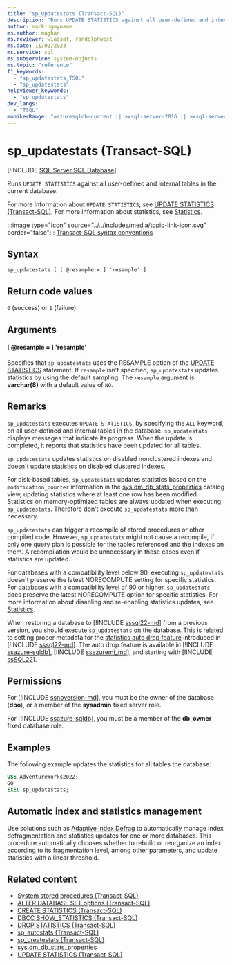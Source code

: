 ```yaml
---
title: "sp_updatestats (Transact-SQL)"
description: "Runs UPDATE STATISTICS against all user-defined and internal tables in the current database."
author: markingmyname
ms.author: maghan
ms.reviewer: wiassaf, randolphwest
ms.date: 11/02/2023
ms.service: sql
ms.subservice: system-objects
ms.topic: "reference"
f1_keywords:
  - "sp_updatestats_TSQL"
  - "sp_updatestats"
helpviewer_keywords:
  - "sp_updatestats"
dev_langs:
  - "TSQL"
monikerRange: "=azuresqldb-current || >=sql-server-2016 || >=sql-server-linux-2017 || =azuresqldb-mi-current"
---
```

# sp_updatestats (Transact-SQL)

[!INCLUDE [SQL Server SQL Database](../../includes/applies-to-version/sql-asdb.md)]

Runs `UPDATE STATISTICS` against all user-defined and internal tables in the current database.

For more information about `UPDATE STATISTICS`, see [UPDATE STATISTICS (Transact-SQL)](../../t-sql/statements/update-statistics-transact-sql.md). For more information about statistics, see [Statistics](../statistics/statistics.md).

:::image type="icon" source="../../includes/media/topic-link-icon.svg" border="false"::: [Transact-SQL syntax conventions](../../t-sql/language-elements/transact-sql-syntax-conventions-transact-sql.md)

## Syntax

```syntaxsql
sp_updatestats [ [ @resample = ] 'resample' ]
```

## Return code values

`0` (success) or `1` (failure).

## Arguments

#### [ @resample = ] 'resample'

Specifies that `sp_updatestats` uses the RESAMPLE option of the [UPDATE STATISTICS](../../t-sql/statements/update-statistics-transact-sql.md) statement. If `resample` isn't specified, `sp_updatestats` updates statistics by using the default sampling. The `resample` argument is **varchar(8)** with a default value of `NO`.

## Remarks

`sp_updatestats` executes `UPDATE STATISTICS`, by specifying the `ALL` keyword, on all user-defined and internal tables in the database. `sp_updatestats` displays messages that indicate its progress. When the update is completed, it reports that statistics have been updated for all tables.

`sp_updatestats` updates statistics on disabled nonclustered indexes and doesn't update statistics on disabled clustered indexes.

For disk-based tables, `sp_updatestats` updates statistics based on the `modification_counter` information in the [sys.dm_db_stats_properties](../system-dynamic-management-views/sys-dm-db-stats-properties-transact-sql.md) catalog view, updating statistics where at least one row has been modified. Statistics on memory-optimized tables are always updated when executing `sp_updatestats`. Therefore don't execute `sp_updatestats` more than necessary.

`sp_updatestats` can trigger a recompile of stored procedures or other compiled code. However, `sp_updatestats` might not cause a recompile, if only one query plan is possible for the tables referenced and the indexes on them. A recompilation would be unnecessary in these cases even if statistics are updated.

For databases with a compatibility level below 90, executing `sp_updatestats` doesn't preserve the latest NORECOMPUTE setting for specific statistics. For databases with a compatibility level of 90 or higher, `sp_updatestats` does preserve the latest NORECOMPUTE option for specific statistics. For more information about disabling and re-enabling statistics updates, see [Statistics](../statistics/statistics.md).

When restoring a database to [!INCLUDE [sssql22-md](../../includes/sssql22-md.md)] from a previous version, you should execute `sp_updatestats` on the database. This is related to setting proper metadata for the [statistics auto drop feature](../statistics/statistics.md#auto_drop-option) introduced in [!INCLUDE [sssql22-md](../../includes/sssql22-md.md)]. The auto drop feature is available in [!INCLUDE [ssazure-sqldb](../../includes/ssazure-sqldb.md)], [!INCLUDE [ssazuremi_md](../../includes/ssazuremi_md.md)], and starting with [!INCLUDE [ssSQL22](../../includes/sssql22-md.md)].

## Permissions

For [!INCLUDE [ssnoversion-md](../../includes/ssnoversion-md.md)], you must be the owner of the database (**dbo**), or a member of the **sysadmin** fixed server role.

For [!INCLUDE [ssazure-sqldb](../../includes/ssazure-sqldb.md)], you must be a member of the **db_owner** fixed database role.

## Examples

The following example updates the statistics for all tables the database:

```sql
USE AdventureWorks2022;
GO
EXEC sp_updatestats;
```

## Automatic index and statistics management

Use solutions such as [Adaptive Index Defrag](https://github.com/Microsoft/tigertoolbox/tree/master/AdaptiveIndexDefrag) to automatically manage index defragmentation and statistics updates for one or more databases. This procedure automatically chooses whether to rebuild or reorganize an index according to its fragmentation level, among other parameters, and update statistics with a linear threshold.

## Related content

- [System stored procedures (Transact-SQL)](system-stored-procedures-transact-sql.md)
- [ALTER DATABASE SET options (Transact-SQL)](../../t-sql/statements/alter-database-transact-sql-set-options.md)
- [CREATE STATISTICS (Transact-SQL)](../../t-sql/statements/create-statistics-transact-sql.md)
- [DBCC SHOW_STATISTICS (Transact-SQL)](../../t-sql/database-console-commands/dbcc-show-statistics-transact-sql.md)
- [DROP STATISTICS (Transact-SQL)](../../t-sql/statements/drop-statistics-transact-sql.md)
- [sp_autostats (Transact-SQL)](sp-autostats-transact-sql.md)
- [sp_createstats (Transact-SQL)](sp-createstats-transact-sql.md)
- [sys.dm_db_stats_properties](../system-dynamic-management-views/sys-dm-db-stats-properties-transact-sql.md)
- [UPDATE STATISTICS (Transact-SQL)](../../t-sql/statements/update-statistics-transact-sql.md)
